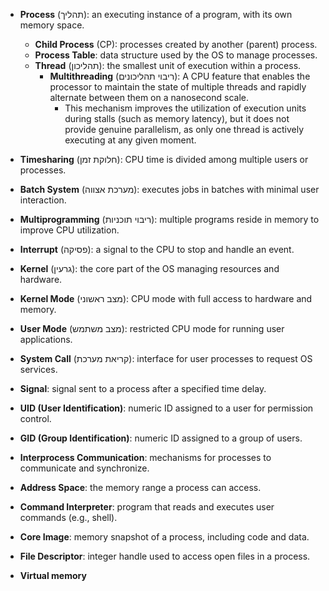 



* **Process** (תהליך): an executing instance of a program, with its own memory space.
	* **Child Process** (CP): processes created by another (parent) process.
	* **Process Table**: data structure used by the OS to manage processes.
	* **Thread** (תהליכון): the smallest unit of execution within a process.
		* **Multithreading** (ריבוי תהליכונים): A CPU feature that enables the processor to maintain the state of multiple threads and rapidly alternate between them on a nanosecond scale.
			* This mechanism improves the utilization of execution units during stalls (such as memory latency), but it does not provide genuine parallelism, as only one thread is actively executing at any given moment.


* **Timesharing** (חלוקת זמן): CPU time is divided among multiple users or processes.
* **Batch System** (מערכת אצווה): executes jobs in batches with minimal user interaction.
* **Multiprogramming** (ריבוי תוכניות): multiple programs reside in memory to improve CPU utilization.
* **Interrupt** (פסיקה): a signal to the CPU to stop and handle an event.
* **Kernel** (גרעין): the core part of the OS managing resources and hardware.
* **Kernel Mode** (מצב ראשוני): CPU mode with full access to hardware and memory.
* **User Mode** (מצב משתמש): restricted CPU mode for running user applications.
* **System Call** (קריאת מערכת): interface for user processes to request OS services.
* **Signal**: signal sent to a process after a specified time delay.
* **UID (User Identification)**: numeric ID assigned to a user for permission control.
* **GID (Group Identification)**: numeric ID assigned to a group of users.
* **Interprocess Communication**: mechanisms for processes to communicate and synchronize.

* **Address Space**: the memory range a process can access.
* **Command Interpreter**: program that reads and executes user commands (e.g., shell).
* **Core Image**: memory snapshot of a process, including code and data.

* **File Descriptor**: integer handle used to access open files in a process.
- **Virtual memory**
